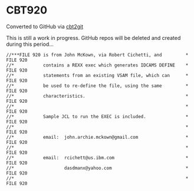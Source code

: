 # CBT920
Converted to GitHub via [cbt2git](https://github.com/wizardofzos/cbt2git)

This is still a work in progress. GitHub repos will be deleted and created during this period...

```
//***FILE 920 is from John McKown, via Robert Cichetti, and         *   FILE 920
//*           contains a REXX exec which generates IDCAMS DEFINE    *   FILE 920
//*           statements from an existing VSAM file, which can      *   FILE 920
//*           be used to re-define the file, using the same         *   FILE 920
//*           characteristics.                                      *   FILE 920
//*                                                                 *   FILE 920
//*           Sample JCL to run the EXEC is included.               *   FILE 920
//*                                                                 *   FILE 920
//*           email:  john.archie.mckown@gmail.com                  *   FILE 920
//*                                                                 *   FILE 920
//*           email:  rcichett@us.ibm.com                           *   FILE 920
//*                   dasdmanx@yahoo.com                            *   FILE 920
//*                                                                 *   FILE 920
```

